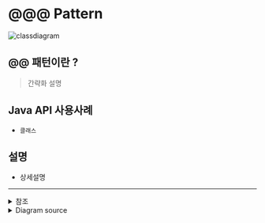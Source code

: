 # @@@ Pattern

![classdiagram]()

## @@ 패턴이란 ?

> 간략화 설명

## Java API 사용사례

- `클래스`

## 설명

- 상세설명

---

<details>
<summary>참조</summary>
    
</details>
    
<details>
<summary>Diagram source</summary>

```mermaid
```

</details>

